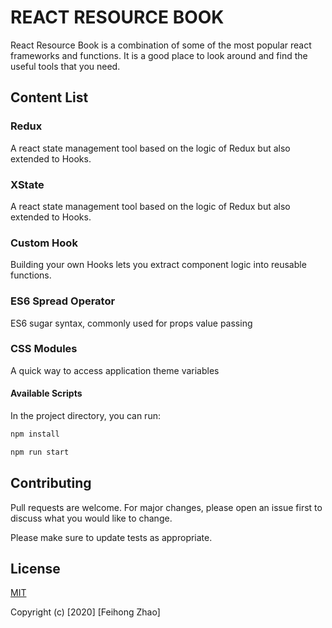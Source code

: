 # REACT RESOURCE BOOK

React Resource Book is a combination of some of the most popular react frameworks and functions.
It is a good place to look around and find the useful tools that you need.

## Content List

### Redux
A react state management tool based on the logic of Redux but also extended to Hooks.

### XState
A react state management tool based on the logic of Redux but also extended to Hooks.

### Custom Hook
Building your own Hooks lets you extract component logic into reusable functions.

### ES6 Spread Operator
ES6 sugar syntax, commonly used for props value passing

### CSS Modules
A quick way to access application theme variables

#### Available Scripts

In the project directory, you can run:

```bash
npm install
```

```bash
npm run start
```

## Contributing
Pull requests are welcome. For major changes, please open an issue first to discuss what you would like to change.

Please make sure to update tests as appropriate.

## License
[MIT](https://choosealicense.com/licenses/mit/)

Copyright (c) [2020] [Feihong Zhao]